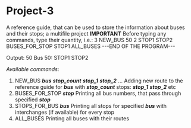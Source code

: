 # Project-3
A reference guide, that can be used to store the information about buses and their stops; a multifile project
**IMPORTANT** Before typing any commands, type their quantity, i.e.:
3
NEW_BUS 50 2 STOP1 STOP2
BUSES_FOR_STOP STOP1
ALL_BUSES
---END OF THE PROGRAM---

Output:
50
Bus 50: STOP1 STOP2

*Available commands*:
1) NEW_BUS ***bus*** ***stop_count*** ***stop_1*** ***stop_2*** ... Adding new route to the reference guide for ***bus*** with ***stop_count*** stops: ***stop_1*** ***stop_2*** etc
2) BUSES_FOR_STOP ***stop*** Printing all bus numbers, that pass through specified ***stop***
3) STOPS_FOR_BUS ***bus*** Printing all stops for specified ***bus*** with interchanges (if available) for every stop
4) ALL_BUSES Printing all buses with their routes
